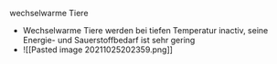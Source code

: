 wechselwarme Tiere
- Wechselwarme Tiere werden bei tiefen Temperatur inactiv, seine Energie- und Sauerstoffbedarf ist sehr gering
- ![[Pasted image 20211025202359.png]]